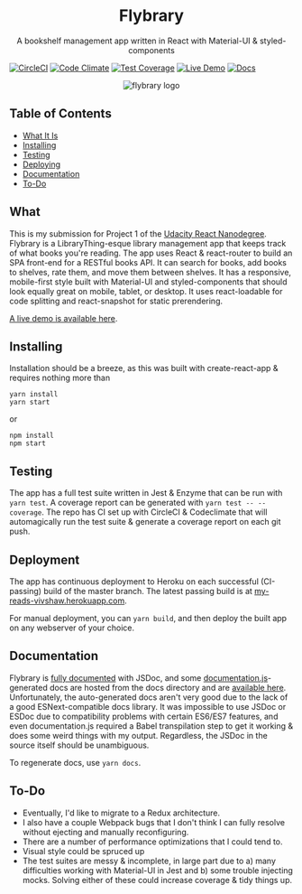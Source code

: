 <h1 align="center">Flybrary</h1>
<p align="center">A bookshelf management app written in React with Material-UI & styled-components</p>

[![CircleCI](https://circleci.com/gh/vivshaw/my-reads.svg?&style=shield)](https://circleci.com/gh/vivshaw/my-reads)
[![Code Climate](https://codeclimate.com/github/vivshaw/my-reads/badges/gpa.svg)](https://codeclimate.com/github/vivshaw/my-reads) [![Test Coverage](https://codeclimate.com/github/vivshaw/my-reads/badges/coverage.svg)](https://codeclimate.com/github/vivshaw/my-reads/coverage)
[![Live Demo](https://img.shields.io/badge/live%20demo-active-blue.svg)](https://my-reads-vivshaw.herokuapp.com/)
[![Docs](https://img.shields.io/badge/docs-documentation.js-ff69b4.svg)](https://vivshaw.github.io/my-reads)

<div align="center"><img src="https://cdn.rawgit.com/vivshaw/my-reads/master/docs/textlogo.svg" alt="flybrary logo" /></div>

## Table of Contents

- [What It Is](#what)
- [Installing](#installing)
- [Testing](#testing)
- [Deploying](#deploying)
- [Documentation](#documentation)
- [To-Do](#to-do)

## What

This is my submission for Project 1 of the [Udacity React Nanodegree](https://www.udacity.com/course/react-nanodegree--nd019). Flybrary
is a LibraryThing-esque library management app that keeps track of what books
you're reading. The app uses React & react-router to build an SPA front-end for
a RESTful books API. It can search for books, add books to shelves, rate them, and move
them between shelves. It has a responsive, mobile-first style built with Material-UI
and styled-components that should look equally great on mobile, tablet, or desktop.
It uses react-loadable for code splitting and react-snapshot for static prerendering.

[A live demo is available here](https://my-reads-vivshaw.herokuapp.com/).

## Installing
Installation should be a breeze, as this was built with create-react-app & requires
nothing more than

```
yarn install
yarn start
```

or

```
npm install
npm start
```

## Testing
The app has a full test suite written in Jest & Enzyme that can be run
with ```yarn test```. A coverage report can be generated with ```yarn test -- --coverage```.
The repo has CI set up with CircleCI & Codeclimate that will
automagically run the test suite & generate a coverage report on each git push.

## Deployment
The app has continuous deployment to Heroku on each successful (CI-passing) build of the
master branch. The latest passing build is at [my-reads-vivshaw.herokuapp.com](https://my-reads-vivshaw.herokuapp.com/).

For manual deployment, you can ```yarn build```, and then deploy the built app on
any webserver of your choice.

## Documentation
Flybrary is [fully documented](https://vivshaw.github.io/my-reads/) with JSDoc, and some [documentation.js](http://documentation.js.org/)-generated docs are hosted from the docs directory and are [available here](https://vivshaw.github.io/my-reads/). Unfortunately, the auto-generated docs aren't very good due to the lack of a good ESNext-compatible docs library. It was impossible to use JSDoc or ESDoc due to compatibility problems with certain ES6/ES7 features, and even documentation.js required a Babel transpilation step to get it working & does some weird things with my output. Regardless, the JSDoc in the source itself should be unambiguous.

To regenerate docs, use ```yarn docs```.

## To-Do
* Eventually, I'd like to migrate to a Redux architecture.
* I also have a couple Webpack bugs that I don't think I can fully resolve without ejecting and manually reconfiguring.
* There are a number of performance optimizations that I could tend to.
* Visual style could be spruced up
* The test suites are messy & incomplete, in large part due to a) many difficulties working with Material-UI in Jest and b) some trouble injecting mocks. Solving either of these could increase coverage & tidy things up.
